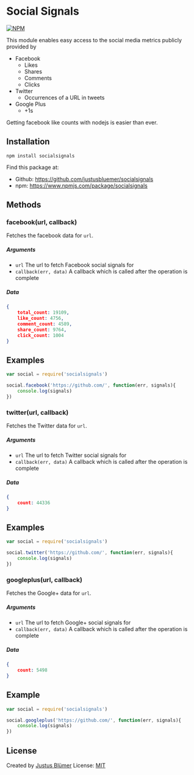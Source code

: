 # Social Signals

[![NPM](https://nodei.co/npm/socialsignals.png?downloads=true&downloadRank=true&stars=true)](https://nodei.co/npm/socialsignals/)

This module enables easy access to the social media metrics publicly provided by

* Facebook
	* Likes
	* Shares
	* Comments
	* Clicks
* Twitter
	* Occurrences of a URL in tweets
* Google Plus
	* +1s

Getting facebook like counts with nodejs is easier than ever.

## Installation

	npm install socialsignals

Find this package at:

* Github: https://github.com/justusbluemer/socialsignals
* npm: https://www.npmjs.com/package/socialsignals

## Methods

### facebook(url, callback)

Fetches the facebook data for `url`.

##### Arguments

* `url` The url to fetch Facebook social signals for
* `callback(err, data)` A callback which is called after the operation is complete

##### Data

```json
{
	total_count: 19109,
	like_count: 4756,
	comment_count: 4589,
	share_count: 9764,
	click_count: 1004
}
```

## Examples

```javascript
var social = require('socialsignals')

social.facebook('https://github.com/', function(err, signals){
	console.log(signals)
})
```

### twitter(url, callback)

Fetches the Twitter data for `url`.

##### Arguments

* `url` The url to fetch Twitter social signals for
* `callback(err, data)` A callback which is called after the operation is complete

##### Data

```json
{
	count: 44336
}
```

## Examples

```javascript
var social = require('socialsignals')

social.twitter('https://github.com/', function(err, signals){
	console.log(signals)
})
```

### googleplus(url, callback)

Fetches the Google+ data for `url`.

##### Arguments

* `url` The url to fetch Google+ social signals for
* `callback(err, data)` A callback which is called after the operation is complete

##### Data

```json
{
	count: 5498
}
```

## Example

```javascript
var social = require('socialsignals')

social.googleplus('https://github.com/', function(err, signals){
	console.log(signals)
})
```

## License

Created by [Justus Blümer](http://www.justusbluemer.de)
License: [MIT](https://spdx.org/licenses/MIT.html)